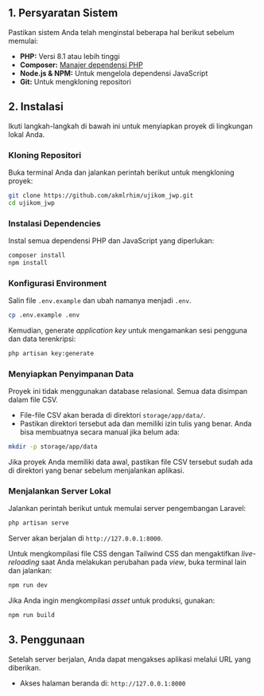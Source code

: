 ## 1\. Persyaratan Sistem

Pastikan sistem Anda telah menginstal beberapa hal berikut sebelum memulai:

-   **PHP:** Versi 8.1 atau lebih tinggi
-   **Composer:** [Manajer dependensi PHP](https://getcomposer.org/)
-   **Node.js & NPM:** Untuk mengelola dependensi JavaScript
-   **Git:** Untuk mengkloning repositori

## 2\. Instalasi

Ikuti langkah-langkah di bawah ini untuk menyiapkan proyek di lingkungan lokal Anda.

### Kloning Repositori

Buka terminal Anda dan jalankan perintah berikut untuk mengkloning proyek:

```bash
git clone https://github.com/akmlrhim/ujikom_jwp.git
cd ujikom_jwp
```

### Instalasi Dependencies

Instal semua dependensi PHP dan JavaScript yang diperlukan:

```bash
composer install
npm install
```

### Konfigurasi Environment

Salin file `.env.example` dan ubah namanya menjadi `.env`.

```bash
cp .env.example .env
```

Kemudian, generate _application key_ untuk mengamankan sesi pengguna dan data terenkripsi:

```bash
php artisan key:generate
```

### Menyiapkan Penyimpanan Data

Proyek ini tidak menggunakan database relasional. Semua data disimpan dalam file CSV.

-   File-file CSV akan berada di direktori `storage/app/data/`.
-   Pastikan direktori tersebut ada dan memiliki izin tulis yang benar. Anda bisa membuatnya secara manual jika belum ada:

<!-- end list -->

```bash
mkdir -p storage/app/data
```

Jika proyek Anda memiliki data awal, pastikan file CSV tersebut sudah ada di direktori yang benar sebelum menjalankan aplikasi.

### Menjalankan Server Lokal

Jalankan perintah berikut untuk memulai server pengembangan Laravel:

```bash
php artisan serve
```

Server akan berjalan di `http://127.0.0.1:8000`.

Untuk mengkompilasi file CSS dengan Tailwind CSS dan mengaktifkan _live-reloading_ saat Anda melakukan perubahan pada _view_, buka terminal lain dan jalankan:

```bash
npm run dev
```

Jika Anda ingin mengkompilasi _asset_ untuk produksi, gunakan:

```bash
npm run build
```

## 3\. Penggunaan

Setelah server berjalan, Anda dapat mengakses aplikasi melalui URL yang diberikan.

-   Akses halaman beranda di: `http://127.0.0.1:8000`

